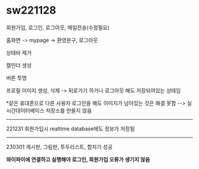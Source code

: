 # sw221128

회원가입, 로그인, 로그아웃, 메일전송(수정필요)

홈화면 -> mypage -> 환영문구, 로그아웃

상태바 제거

캘린더 생성

버튼 투명

프로필 이미지 생성, 삭제 -> 뒤로가기 하거나 로그아웃 해도 저장되어있는 상태임

*같은 휴대폰으로 다른 사용자 로그인을 해도 이미지가 남아있는 것은 해결 못함 --> 실시간데이터베이스 저장소를 만들지 않음

------------------------------------------------------------------------------------------------------------
221231
회원가입시 realtime database에도 정보가 저장됨

-------------------------------------------------------------------------------------------------------------
230301
게시판, 그림판, 투두리스트, 합치기 성공

**와이파이에 연결하고 실행해야 로그인, 회원가입 오류가 생기지 않음**


